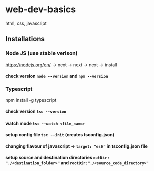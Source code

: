 # web-dev-basics
html, css, javascript

## Installations

### Node JS (use stable verison)
https://nodejs.org/en/ -> next -> next -> next -> install
#### check version `node --version` and `npm --version`


### Typescript
npm install -g typescript
#### check version `tsc --version`
#### watch mode `tsc --watch <file_name>`
#### setup config file `tsc --init` (creates tsconfig.json)
#### changing flavour of javascript -> `target: "es6"` in tsconfig.json file
#### setup source and destination directories `outDir: "./<destination_folder>"` and `rootDir:"./<source_code_directory>"`
